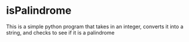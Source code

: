 # isPalindrome
This is a simple python program that takes in an integer, converts it into a string, and checks to see if it is a palindrome
